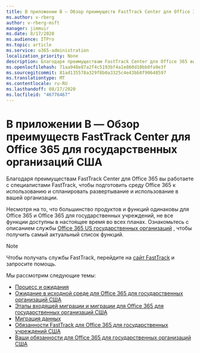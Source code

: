 ```yaml
---
title: В приложении B — Обзор преимуществ FastTrack Center для Office 365 для государственных организаций США
ms.author: v-rberg
author: v-rberg-msft
manager: jimmuir
ms.date: 8/17/2020
ms.audience: ITPro
ms.topic: article
ms.service: o365-administration
localization_priority: None
description: Благодаря преимуществам FastTrack Center для Office 365 вы работаете с специалистами FastTrack, чтобы подготовить среду Office 365 к использованию и спланировать развертывание и использование в вашей организации.
ms.openlocfilehash: 71aa948e87a2f4c5193bf4a1e860d10bb0fa9e3f
ms.sourcegitcommit: 81ad135578a329f8b0a3325c4e43bb8f90648597
ms.translationtype: MT
ms.contentlocale: ru-RU
ms.lasthandoff: 08/17/2020
ms.locfileid: "46776467"
---
```

# <a name="appendix-b---fasttrack-center-benefit-overview-for-office-365-us-government"></a>В приложении B — Обзор преимуществ FastTrack Center для Office 365 для государственных организаций США

Благодаря преимуществам FastTrack Center для Office 365 вы работаете с специалистами FastTrack, чтобы подготовить среду Office 365 к использованию и спланировать развертывание и использование в вашей организации. 
  
Несмотря на то, что большинство продуктов и функций одинаковы для Office 365 и Office 365 для государственных учреждений, не все функции доступны в настоящее время во всех планах. Ознакомьтесь с описанием службы [Office 365 US государственных организаций](https://aka.ms/aboutgovcloud) , чтобы получить самый актуальный список функций.

> [!NOTE]
> Чтобы получать службы FastTrack, перейдите на [сайт FastTrack](https://go.microsoft.com/fwlink/?linkid=780698) и запросите помощь.  

Мы рассмотрим следующие темы:
- [Процесс и ожидания](process-and-expectations.md) 
- [Ожидание в исходной среде для Office 365 для государственных организаций США](US-Gov-appendix-source-environment-expectations.md)   
- [Этапы входящей миграции и миграции для Office 365 для государственных организаций США](US-Gov-appendix-onboarding-and-migration.md)
- [Миграция данных](data-migration.md)    
- [Обязанности FastTrack для Office 365 для государственных учреждений США](US-Gov-appendix-fasttrack-responsibilities.md)   
- [Ваши обязанности для Office 365 для государственных организаций США](US-Gov-appendix-your-responsibilities.md)    

